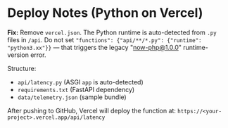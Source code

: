# Deploy Notes (Python on Vercel)

**Fix:** Remove `vercel.json`. The Python runtime is auto-detected from `.py` files in `/api`.
Do not set `"functions": {"api/**/*.py": {"runtime": "python3.xx"}}` — that triggers the
legacy "now-php@1.0.0" runtime-version error.

Structure:
- `api/latency.py` (ASGI `app` is auto-detected)
- `requirements.txt` (FastAPI dependency)
- `data/telemetry.json` (sample bundle)

After pushing to GitHub, Vercel will deploy the function at:
`https://<your-project>.vercel.app/api/latency`
